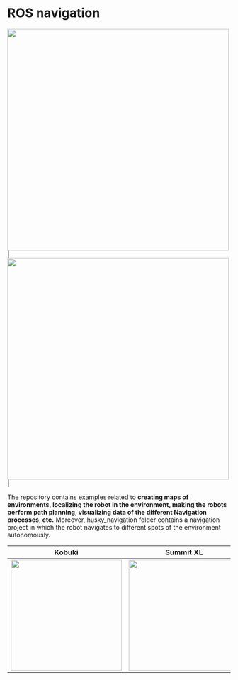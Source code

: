 
# ROS navigation

<img src="https://drive.google.com/uc?export=view&id=1QwcMzWjnqyBxmx-gAxQ-Bw0YCfufsGLy" width="500">| <img src="https://drive.google.com/uc?export=view&id=1Vx3y8IE6v6WKnRoDZuLBQ6EDdsHcFQhe " width="500">|



The repository contains examples related to  __creating maps of environments, localizing the robot in the environment, making the robots perform path planning, visualizing data of the different Navigation processes, etc.__ 
Moreover, husky_navigation folder contains a navigation project in which the robot navigates to different spots of the environment autonomously.


 __Kobuki__             |   __Summit XL__           |   __Husky__
:-------------------------:|:-------------------------:|:-------------------------:
<img src="https://drive.google.com/uc?export=view&id=1AwGzWN6XBpSGkGaV8iXHpCsx9CTLdZ4T" width="250">  |  <img src="https://drive.google.com/uc?export=view&id=1bFm-_cmV3p39p6tesKETYiGT8eNwvJAZ" width="250">| <img src="https://drive.google.com/uc?export=view&id=1KAR9uLcve2wxevMfv531dsoVSB6YD21U" width="250">|








